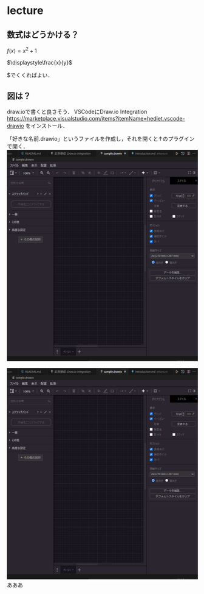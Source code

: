 # lecture

## 数式はどうかける？
$f(x) = x^2 + 1$

$\displaystyle\frac{x}{y}$

$でくくればよい．

## 図は？
draw.ioで書くと良さそう．
VSCodeにDraw.io Integration https://marketplace.visualstudio.com/items?itemName=hediet.vscode-drawio 
をインストール．

「好きな名前.drawio」というファイルを作成し，それを開くと↑のプラグインで開く．
![](./sample.drawio.svg)

<img src="./sample.drawio.svg"/>
あああ